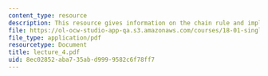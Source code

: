 ```yaml
---
content_type: resource
description: This resource gives information on the chain rule and implicit differentiation.
file: https://ol-ocw-studio-app-qa.s3.amazonaws.com/courses/18-01-single-variable-calculus-fall-2005/8ec02852aba735abd9999582c6f78ff7_lecture_4.pdf
file_type: application/pdf
resourcetype: Document
title: lecture_4.pdf
uid: 8ec02852-aba7-35ab-d999-9582c6f78ff7
---
```

